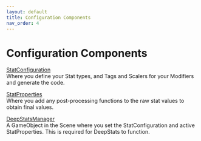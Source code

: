 ```yaml
---
layout: default
title: Configuration Components
nav_order: 4
---
```


# Configuration Components

[StatConfiguration](components/statConfiguration.md)  
Where you define your Stat types, and Tags and Scalers for your Modifiers and generate the code.

[StatProperties](components/statProperties.md)   
Where you add any post-processing functions to the raw stat values to obtain final values.

[DeepStatsManager](components/deepStatsManager.md)  
A GameObject in the Scene where you set the StatConfiguration and active StatProperties. This is required for DeepStats to function.
